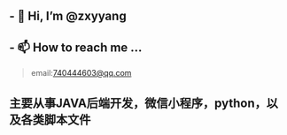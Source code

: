 ## - 👋 Hi, I’m @zxyyang
## - 📫 How to reach me ...
> email:740444603@qq.com
> 
## 主要从事JAVA后端开发，微信小程序，python，以及各类脚本文件

<!---
zxyyang/zxyyang is a ✨ special ✨ repository because its `README.md` (this file) appears on your GitHub profile.
You can click the Preview link to take a look at your changes.
--->
